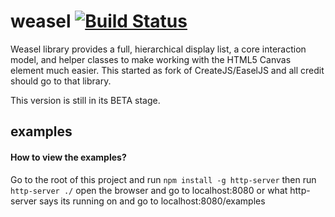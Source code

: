 # weasel [![Build Status](https://travis-ci.org/mientjan/weasel.svg?branch=master)](https://travis-ci.org/mientjan/weasel)
Weasel library provides a full, hierarchical display list, a core interaction model, and helper classes to make working with the HTML5 Canvas element much easier. This started as fork of CreateJS/EaselJS and all credit should go to that library.

This version is still in its BETA stage.

## examples

#### How to view the examples?
Go to the root of this project and run `npm install -g http-server`
then run `http-server ./`
open the browser and go to localhost:8080 or what http-server says its running on
and go to localhost:8080/examples
